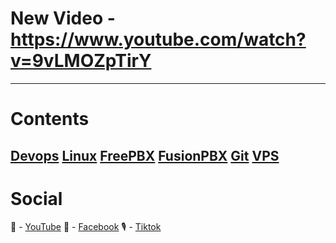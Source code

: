# New Video - https://www.youtube.com/watch?v=9vLMOZpTirY
---
# Contents
[Devops](https://www.youtube.com/playlist?list=PLEpJ2JwS52iA-WNnvcWXiVqGbIxkt0pPO)
[Linux](https://www.youtube.com/playlist?list=PLEpJ2JwS52iBukVgkFt8ijoWggD3sESmD)
[FreePBX](https://www.youtube.com/playlist?list=PLEpJ2JwS52iCeO46gCAo-3q8L1nUSPeZZ)
[FusionPBX](https://www.youtube.com/playlist?list=PLEpJ2JwS52iCeO46gCAo-3q8L1nUSPeZZ)
[Git](https://www.youtube.com/playlist?list=PLEpJ2JwS52iDFkODoPjahyQb65oKqlpaP)
[VPS](https://www.youtube.com/playlist?list=PLEpJ2JwS52iA2n6Bcx75AEHE_zVoAWTBy)
---
# Social
🎥 - [YouTube](https://www.youtube.com/channel/UC2So3jI5sB6kG0F6eDhexPQ?sub_confirmation=1)
💼 - [Facebook](https://facebook.com/kienletv)
🎙 - [Tiktok](https://www.tiktok.com/@kienletv?lang=vi-VN)
